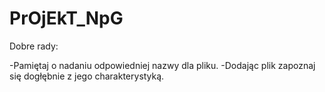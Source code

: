 # PrOjEkT_NpG

Dobre rady:

-Pamiętaj o nadaniu odpowiedniej nazwy dla pliku.
-Dodając plik zapoznaj się dogłębnie z jego charakterystyką. 
